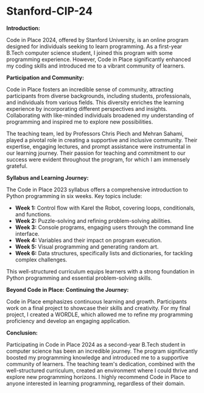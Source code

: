 # Stanford-CIP-24
**Introduction:**

Code in Place 2024, offered by Stanford University, is an online program designed for individuals seeking to learn programming. As a first-year B.Tech computer science student, I joined this program with some programming experience. However, Code in Place significantly enhanced my coding skills and introduced me to a vibrant community of learners. 

**Participation and Community:**

Code in Place fosters an incredible sense of community, attracting participants from diverse backgrounds, including students, professionals, and individuals from various fields. This diversity enriches the learning experience by incorporating different perspectives and insights. Collaborating with like-minded individuals broadened my understanding of programming and inspired me to explore new possibilities.

The teaching team, led by Professors Chris Piech and Mehran Sahami, played a pivotal role in creating a supportive and inclusive community. Their expertise, engaging lectures, and prompt assistance were instrumental in our learning journey. Their passion for teaching and commitment to our success were evident throughout the program, for which I am immensely grateful.

**Syllabus and Learning Journey:**

The Code in Place 2023 syllabus offers a comprehensive introduction to Python programming in six weeks. Key topics include:

- **Week 1:** Control flow with Karel the Robot, covering loops, conditionals, and functions.
- **Week 2:** Puzzle-solving and refining problem-solving abilities.
- **Week 3:** Console programs, engaging users through the command line interface.
- **Week 4:** Variables and their impact on program execution.
- **Week 5:** Visual programming and generating random art.
- **Week 6:** Data structures, specifically lists and dictionaries, for tackling complex challenges.

This well-structured curriculum equips learners with a strong foundation in Python programming and essential problem-solving skills.

**Beyond Code in Place: Continuing the Journey:**

Code in Place emphasizes continuous learning and growth. Participants work on a final project to showcase their skills and creativity. For my final project, I created a WORDLE, which allowed me to refine my programming proficiency and develop an engaging application.

**Conclusion:**

Participating in Code in Place 2024 as a second-year B.Tech student in computer science has been an incredible journey. The program significantly boosted my programming knowledge and introduced me to a supportive community of learners. The teaching team's dedication, combined with the well-structured curriculum, created an environment where I could thrive and explore new programming horizons. I highly recommend Code in Place to anyone interested in learning programming, regardless of their domain.
